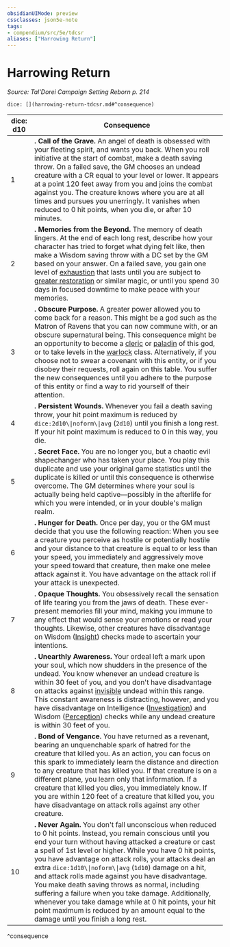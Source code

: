 ```yaml
---
obsidianUIMode: preview
cssclasses: json5e-note
tags:
- compendium/src/5e/tdcsr
aliases: ["Harrowing Return"]
---
```

# Harrowing Return
*Source: Tal'Dorei Campaign Setting Reborn p. 214* 

`dice: [](harrowing-return-tdcsr.md#^consequence)`

| dice: d10 | Consequence |
|-----------|-------------|
| 1 | **.** **Call of the Grave.** An angel of death is obsessed with your fleeting spirit, and wants you back. When you roll initiative at the start of combat, make a death saving throw. On a failed save, the GM chooses an undead creature with a CR equal to your level or lower. It appears at a point 120 feet away from you and joins the combat against you. The creature knows where you are at all times and pursues you unerringly. It vanishes when reduced to 0 hit points, when you die, or after 10 minutes. |
| 2 | **.** **Memories from the Beyond.** The memory of death lingers. At the end of each long rest, describe how your character has tried to forget what dying felt like, then make a Wisdom saving throw with a DC set by the GM based on your answer. On a failed save, you gain one level of [exhaustion](2-Mechanics/CLI/rules/conditions.md#Exhaustion) that lasts until you are subject to [greater restoration](2-Mechanics/CLI/spells/greater-restoration.md) or similar magic, or until you spend 30 days in focused downtime to make peace with your memories. |
| 3 | **.** **Obscure Purpose.** A greater power allowed you to come back for a reason. This might be a god such as the Matron of Ravens that you can now commune with, or an obscure supernatural being. This consequence might be an opportunity to become a [cleric](2-Mechanics/CLI/classes/cleric.md) or [paladin](2-Mechanics/CLI/classes/paladin.md) of this god, or to take levels in the [warlock](2-Mechanics/CLI/classes/warlock.md) class. Alternatively, if you choose not to swear a covenant with this entity, or if you disobey their requests, roll again on this table. You suffer the new consequences until you adhere to the purpose of this entity or find a way to rid yourself of their attention. |
| 4 | **.** **Persistent Wounds.** Whenever you fail a death saving throw, your hit point maximum is reduced by `dice:2d10\\|noform\\|avg` (`2d10`) until you finish a long rest. If your hit point maximum is reduced to 0 in this way, you die. |
| 5 | **.** **Secret Face.** You are no longer you, but a chaotic evil shapechanger who has taken your place. You play this duplicate and use your original game statistics until the duplicate is killed or until this consequence is otherwise overcome. The GM determines where your soul is actually being held captive—possibly in the afterlife for which you were intended, or in your double's malign realm. |
| 6 | **.** **Hunger for Death.** Once per day, you or the GM must decide that you use the following reaction: When you see a creature you perceive as hostile or potentially hostile and your distance to that creature is equal to or less than your speed, you immediately and aggressively move your speed toward that creature, then make one melee attack against it. You have advantage on the attack roll if your attack is unexpected. |
| 7 | **.** **Opaque Thoughts.** You obsessively recall the sensation of life tearing you from the jaws of death. These ever-present memories fill your mind, making you immune to any effect that would sense your emotions or read your thoughts. Likewise, other creatures have disadvantage on Wisdom ([Insight](2-Mechanics/CLI/rules/skills.md#Insight)) checks made to ascertain your intentions. |
| 8 | **.** **Unearthly Awareness.** Your ordeal left a mark upon your soul, which now shudders in the presence of the undead. You know whenever an undead creature is within 30 feet of you, and you don't have disadvantage on attacks against [invisible](2-Mechanics/CLI/rules/conditions.md#Invisible) undead within this range. This constant awareness is distracting, however, and you have disadvantage on Intelligence ([Investigation](2-Mechanics/CLI/rules/skills.md#Investigation)) and Wisdom ([Perception](2-Mechanics/CLI/rules/skills.md#Perception)) checks while any undead creature is within 30 feet of you. |
| 9 | **.** **Bond of Vengance.** You have returned as a revenant, bearing an unquenchable spark of hatred for the creature that killed you. As an action, you can focus on this spark to immediately learn the distance and direction to any creature that has killed you. If that creature is on a different plane, you learn only that information. If a creature that killed you dies, you immediately know. If you are within 120 feet of a creature that killed you, you have disadvantage on attack rolls against any other creature. |
| 10 | **.** **Never Again.** You don't fall unconscious when reduced to 0 hit points. Instead, you remain conscious until you end your turn without having attacked a creature or cast a spell of 1st level or higher. While you have 0 hit points, you have advantage on attack rolls, your attacks deal an extra `dice:1d10\\|noform\\|avg` (`1d10`) damage on a hit, and attack rolls made against you have disadvantage. You make death saving throws as normal, including suffering a failure when you take damage. Additionally, whenever you take damage while at 0 hit points, your hit point maximum is reduced by an amount equal to the damage until you finish a long rest. |
^consequence